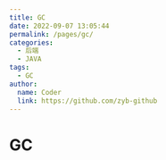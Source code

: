 ```yaml
---
title: GC
date: 2022-09-07 13:05:44
permalink: /pages/gc/
categories:
  - 后端
  - JAVA
tags:
  - GC
author: 
  name: Coder
  link: https://github.com/zyb-github
---
```

# GC